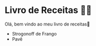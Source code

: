 # Livro de Receitas :man_cook:

Olá, bem vindo ao meu livro de receitas:wave:

- Strogonoff de Frango
- Pavê